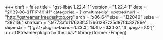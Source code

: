 +++
draft = false
title = "gst-libav 1.22.4-1"
version = "1.22.4-1"
date = "2023-06-21T17:40:41"
categories = ['xmultimedia']
upstreamurl = "http://gstreamer.freedesktop.org"
arch = "x86_64"
size = "132040"
usize = "387156"
sha1sum = "0e773afd117623fc519661287225d87fdc32786e"
depends = "['gst1-plugins-base>=1.22.3', 'libffi>=3.2.1-2', 'ffmpeg>=6.0']"
+++
GStreamer plugin for the libav* library (former FFmpeg)